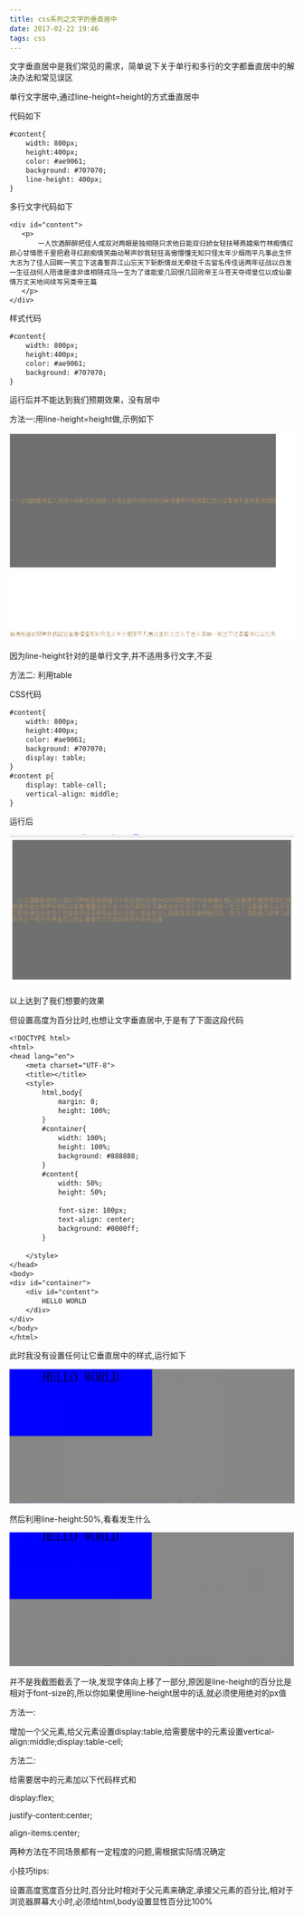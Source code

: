 ```yaml
---
title: css系列之文字的垂直居中
date: 2017-02-22 19:46
tags: css
---
```


文字垂直居中是我们常见的需求，简单说下关于单行和多行的文字都垂直居中的解决办法和常见误区

<!-- more -->

单行文字居中,通过line-height=height的方式垂直居中

代码如下

    #content{
        width: 800px;
        height:400px;
        color: #ae9061;
        background: #707070;
        line-height: 400px;
    }

多行文字代码如下

    <div id="content">
       <p>
           一人饮酒醉醉把佳人成双对两眼是独相随只求他日能双归娇女轻扶琴燕嬉紫竹林痴情红颜心甘情愿千里把君寻红颜痴情笑曲动琴声妙我轻狂高傲懵懂无知只怪太年少烟雨平凡事此生怀大志为了佳人回眸一笑立下这毒誓弃江山忘天下斩断情丝无牵挂千古留名传佳话两年征战以白发一生征战何人陪谁是谁非谁相随戎马一生为了谁能爱几回恨几回败帝王斗苍天夺得皇位以成仙豪情万丈天地间续写另类帝王篇
       </p>
    </div>

样式代码

    #content{
        width: 800px;
        height:400px;
        color: #ae9061;
        background: #707070;
    }

运行后并不能达到我们预期效果，没有居中

 

方法一:用line-height=height做,示例如下

![1](/image/关于文字的垂直居中/1.png)

因为line-height针对的是单行文字,并不适用多行文字,不妥

方法二: 利用table

CSS代码

    #content{
        width: 800px;
        height:400px;
        color: #ae9061;
        background: #707070;
        display: table;
    }
    #content p{
        display: table-cell;
        vertical-align: middle;
    }

运行后

![2](/image/关于文字的垂直居中/2.png)


以上达到了我们想要的效果


但设置高度为百分比时,也想让文字垂直居中,于是有了下面这段代码

    <!DOCTYPE html>
    <html>
    <head lang="en">
        <meta charset="UTF-8">
        <title></title>
        <style>
            html,body{
                margin: 0;
                height: 100%;
            }
            #container{
                width: 100%;
                height: 100%;
                background: #888888;
            }
            #content{
                width: 50%;
                height: 50%;
    
                font-size: 100px;
                text-align: center;
                background: #0000ff;
            }
    
        </style>
    </head>
    <body>
    <div id="container">
        <div id="content">
            HELLO WORLD
        </div>
    </div>
    </body>
    </html>

此时我没有设置任何让它垂直居中的样式,运行如下

![3](/image/关于文字的垂直居中/3.png) 

然后利用line-height:50%,看看发生什么

![4](/image/关于文字的垂直居中/4.png)

并不是我截图截丢了一块,发现字体向上移了一部分,原因是line-height的百分比是相对于font-size的,所以你如果使用line-height居中的话,就必须使用绝对的px值

方法一:

增加一个父元素,给父元素设置display:table,给需要居中的元素设置vertical-align:middle;display:table-cell;

方法二:

给需要居中的元素加以下代码样式和

display:flex;

justify-content:center;

align-items:center;

两种方法在不同场景都有一定程度的问题,需根据实际情况确定

 

小技巧tips:

设置高度宽度百分比时,百分比时相对于父元素来确定,承接父元素的百分比,相对于浏览器屏幕大小时,必须给html,body设置显性百分比100%
